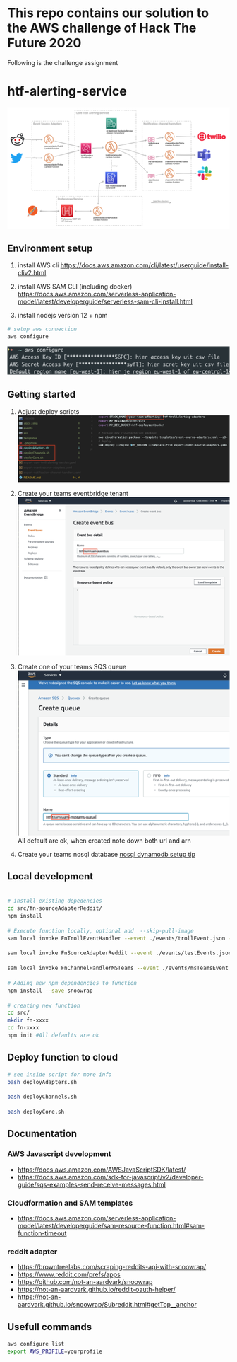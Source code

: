 # This repo contains our solution to the AWS challenge of Hack The Future 2020

Following is the challenge assignment


# htf-alerting-service

![Full Solution Architecture](docs/img/full-architecture.png)

## Environment setup

1. install AWS cli
https://docs.aws.amazon.com/cli/latest/userguide/install-cliv2.html

2. install AWS SAM CLI (including docker)
https://docs.aws.amazon.com/serverless-application-model/latest/developerguide/serverless-sam-cli-install.html

3. install nodejs version 12 + npm

```bash
# setup aws connection
aws configure
```

![ex](./docs/img/awsconfigure.png)

## Getting started

1. Adjust deploy scripts
![setup-1](./docs/img/setup-1.png)

2. Create your teams eventbridge tenant
![eventbridge](./docs/img/eventbus-creation.png)

3. Create one of your teams SQS queue
![sqs](./docs/img/sqsqueue2.png)
All default are ok, when created note down both url and arn

4. Create your teams nosql database
[nosql dynamodb setup tip](./docs/databasetip.md)


## Local development

```bash

# install existing depedencies
cd src/fn-sourceAdapterReddit/
npm install

# Execute function locally, optional add  --skip-pull-image 
sam local invoke FnTrollEventHandler --event ./events/trollEvent.json -t templates/core-troll-alerting-service.yaml

sam local invoke FnSourceAdapterReddit --event ./events/testEvents.json -t templates/event-source-adapters.yaml

sam local invoke FnChannelHandlerMSTeams --event ./events/msTeamsEvent.json -t templates/notification-channel-handlers.yaml --skip-pull-image

# Adding new npm dependencies to function
npm install --save snoowrap

# creating new function
cd src/
mkdir fn-xxxx
cd fn-xxxx
npm init #All defaults are ok

```

## Deploy function to cloud

```bash
# see inside script for more info
bash deployAdapters.sh

bash deployChannels.sh

bash deployCore.sh

```

## Documentation

### AWS Javascript development
* https://docs.aws.amazon.com/AWSJavaScriptSDK/latest/
* https://docs.aws.amazon.com/sdk-for-javascript/v2/developer-guide/sqs-examples-send-receive-messages.html

### Cloudformation and SAM templates
* https://docs.aws.amazon.com/serverless-application-model/latest/developerguide/sam-resource-function.html#sam-function-timeout

### reddit adapter
* https://browntreelabs.com/scraping-reddits-api-with-snoowrap/
* https://www.reddit.com/prefs/apps
* https://github.com/not-an-aardvark/snoowrap
* https://not-an-aardvark.github.io/reddit-oauth-helper/
* https://not-an-aardvark.github.io/snoowrap/Subreddit.html#getTop__anchor

## Usefull commands

```bash
aws configure list
export AWS_PROFILE=yourprofile
```
